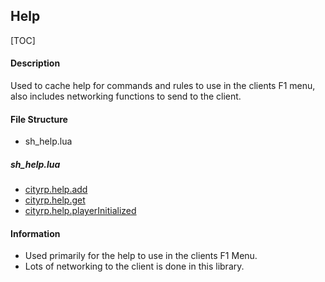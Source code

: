 
## Help

[TOC]

#### Description
Used to cache help for commands and rules to use in the clients F1 menu, also includes networking functions to send to the client.

#### File Structure
* sh_help.lua
##### sh_help.lua
	
* [cityrp.help.add](Shared/cityrp.help.add)
* [cityrp.help.get](Shared/cityrp.help.get)
* [cityrp.help.playerInitialized](Serverside/cityrp.help.playerInitialized)

#### Information

* Used primarily for the help to use in the clients F1 Menu.
* Lots of networking to the client is done in this library.